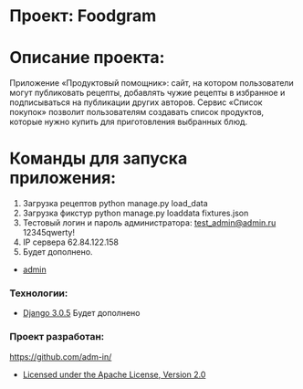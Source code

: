 # Проект:  Foodgram


# Описание проекта:
Приложение «Продуктовый помощник»: сайт, на котором пользователи могут публиковать рецепты, добавлять чужие рецепты в избранное и подписываться на публикации других авторов. Сервис «Список покупок» позволит пользователям создавать список продуктов, которые нужно купить для приготовления выбранных блюд. 

# Команды для запуска приложения:
1. Загрузка рецептов python manage.py load_data
2. Загрузка фикстур python manage.py loaddata fixtures.json 
3. Тестовый логин и пароль администратора: 
test_admin@admin.ru
12345qwerty!
4. IP сервера 62.84.122.158
5. Будет дополнено.

- [admin](http://djangoproject.gq/admin)


### Технологии:
- [Django 3.0.5](https://www.djangoproject.com)
Будет дополнено

### Проект разработан: 
https://github.com/adm-in/
- [Licensed under the Apache License, Version 2.0](https://www.apache.org/licenses/LICENSE-2.0)